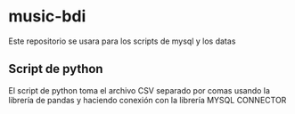 # music-bdi

Este repositorio se usara para los scripts de mysql y los datas

## Script de python

El script de python toma el archivo CSV separado por comas
usando la librería de pandas y haciendo conexión con la librería
MYSQL CONNECTOR
